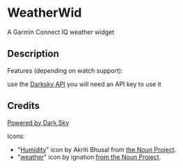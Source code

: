 # WeatherWid
A Garmin Connect IQ weather widget

## Description
Features (depending on watch support):

use the [Darksky API](https://darksky.net/dev) you will need an API key to use it

## Credits

[Powered by Dark Sky](https://darksky.net/poweredby/)

Icons:

- "[Humidity](https://thenounproject.com/term/humidity/1554816/)" icon by Akriti Bhusal from [the Noun Project](https://thenounproject.com).
- "[weather](https://thenounproject.com/term/weather/3080059/)" icon by ignation [from the Noun Project](https://thenounproject.com).

